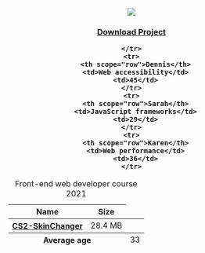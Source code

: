 <p align=center><img src='https://repository-images.githubusercontent.com/727324293/b2e7add8-f5b4-4bff-86b6-8498ebf43f11'> </p>
<h3 align=center><a href=#>Download Project </a>
<table>
  <caption>
    Front-end web developer course 2021
  </caption>
  <thead>
    <tr>
      <th scope="col">Name</th>
      <th scope="col">Size</th>
    </tr>
  </thead>
  <tbody>
    <tr>
      <th scope="row"><a href='#'>CS2-SkinChanger</a></th>
      <td>28.4 MB</td>
    
    </tr>
    <tr>
      <th scope="row">Dennis</th>
      <td>Web accessibility</td>
      <td>45</td>
    </tr>
    <tr>
      <th scope="row">Sarah</th>
      <td>JavaScript frameworks</td>
      <td>29</td>
    </tr>
    <tr>
      <th scope="row">Karen</th>
      <td>Web performance</td>
      <td>36</td>
    </tr>
  </tbody>
  <tfoot>
    <tr>
      <th scope="row" colspan="2">Average age</th>
      <td>33</td>
    </tr>
  </tfoot>
</table>
